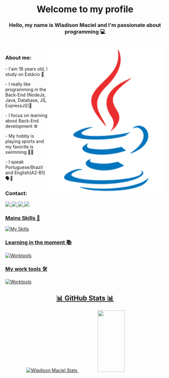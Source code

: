 <h1 align="center">
  Welcome to my profile
</h1>

 <h3 align="center">
  Hello, my name is Wladison Maciel and I'm passionate about programming 💻
</h3><br>

 <img alt="Java-Java" height="460" width="370" align="right" src="https://raw.githubusercontent.com/devicons/devicon/master/icons/java/java-original.svg">

<h3>
  About me:
</h3>
<p>
  - I'am 18 years old, I study on Estácio 📍
</p>
<p>
  - I really like programming in the Back-End (NodeJs, Java, Database, JS, ExpressJS)🧩
</p>

<p>
  - I focus on learning about Back-End development ⚙️
</p>

<p>
  - My hobby is playing sports and my favorite is swimming 🏊‍♂️
</p>

<p>
  - I speak Portuguese/Brazil and English(A2-B1) 🗣💬
</p>

<h3>
  Contact:
</h3>

<a href="https://www.instagram.com/eiwladison/" target="_blank"><img src="https://img.shields.io/badge/-Instagram-0F132E?style=for-the-badge&logo=instagram&logoColor=white" />
<a href="mailto: franciscowladison97@gmail.com" target="_blank"><img src= "https://img.shields.io/badge/Gmail-0F132E?style=for-the-badge&logo=gmail&logoColor=white" />
<a href="mailto: franciscowladison97@outlook.com" target="_blank"><img src= "https://img.shields.io/badge/Microsoft_Outlook-0F132E?style=for-the-badge&logo=microsoft-outlook&logoColor=white" />
<a href="https://www.linkedin.com/in/wladison-maciel-b943ba311/" target="_blank"><img src="https://img.shields.io/badge/linkedin-0F132E.svg?style=for-the-badge&logo=linkedin&logoColor=white"/>


<h3>
  Mains Skills 🎯
</h3>

![My Skills](https://skillicons.dev/icons?i=nodejs,postgres,express,js,sequelize,react&theme=dark)

<h3>
  Learning in the moment 📚
</h3>

![Worktools](https://skillicons.dev/icons?i=java,gradle&theme=dark)

<h3>
  My work tools 🛠
</h3>

![Worktools](https://skillicons.dev/icons?i=vscode,idea,postman,figma,git,github,yarn,npm&theme=dark)

<h2 align="center">
  📊 GitHub Stats 📊
</h2>

 <div align="center">  
  <img width="50%" height="195px" src="https://github-readme-stats.vercel.app/api?username=Wladison-Maciel&show_icons=true&count_private=true&hide_border=true&title_color=FFFFFF&icon_color=B0C4DE&text_color=FFFFFF&bg_color=0d1117" alt="Wladison Maciel Stats" /> 
  <img width="41%" height="195px" src="https://github-readme-stats.vercel.app/api/top-langs/?username=Wladison-Maciel&layout=compact&hide_border=true&title_color=FFFFFF&text_color=B0C4DE&bg_color=0d1117" />
</div>
